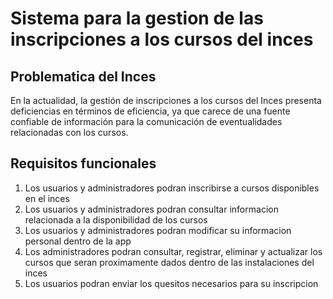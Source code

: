 # Sistema para la gestion de las inscripciones a los cursos del inces

## Problematica del Inces
En la actualidad, la gestión de inscripciones a los cursos del Inces presenta deficiencias en términos de eficiencia, ya que carece de una fuente confiable de información para la comunicación de eventualidades relacionadas con los cursos.

## Requisitos funcionales
1) Los usuarios y administradores podran inscribirse a cursos disponibles en el inces
2) Los usuarios y administradores podran consultar informacion relacionada a la disponibilidad de los cursos
3) Los usuarios y administradores podran modificar su informacion personal dentro de la app
4) Los administradores podran consultar, registrar, eliminar y actualizar los cursos que seran proximamente dados dentro de las instalaciones del inces
5) Los usuarios podran enviar los quesitos necesarios para su inscripcion
